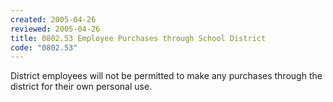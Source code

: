 ```yaml
---
created: 2005-04-26
reviewed: 2005-04-26
title: 0802.53 Employee Purchases through School District
code: "0802.53"
---
```


District employees will not be permitted to make any purchases through the district for their own personal use.
